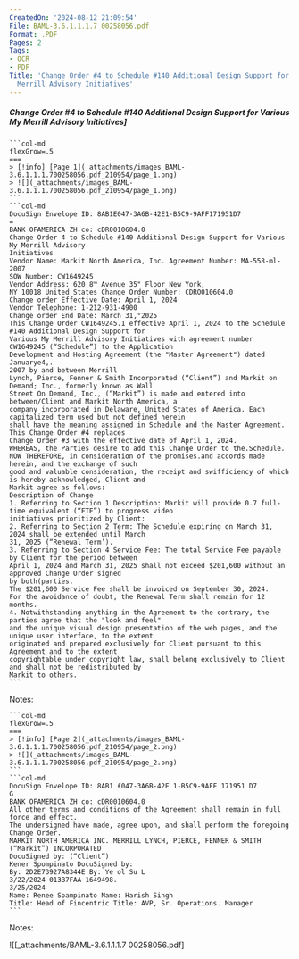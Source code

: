 ```yaml
---
CreatedOn: '2024-08-12 21:09:54'
File: BAML-3.6.1.1.1.7 00258056.pdf
Format: .PDF
Pages: 2
Tags:
- OCR
- PDF
Title: 'Change Order #4 to Schedule #140 Additional Design Support for Various My
  Merrill Advisory Initiatives'
---
```


##### Change Order #4 to Schedule #140 Additional Design Support for Various My Merrill Advisory Initiatives]

  
````col
```col-md
flexGrow=.5
===
> [!info] [Page 1](_attachments/images_BAML-3.6.1.1.1.700258056.pdf_210954/page_1.png)
> ![](_attachments/images_BAML-3.6.1.1.1.700258056.pdf_210954/page_1.png)
```  
```col-md
DocuSign Envelope ID: 8AB1E047-3A6B-42E1-B5C9-9AFF171951D7
=  
BANK OFAMERICA ZH co: cDR0010604.0  
Change Order 4 to Schedule #140 Additional Design Support for Various My Merrill Advisory
Initiatives  
Vendor Name: Markit North America, Inc. Agreement Number: MA-558-ml-2007  
SOW Number: CW1649245
Vendor Address: 620 8™ Avenue 35" Floor New York,
NY 10018 United States Change Order Number: CDRO010604.0  
Change order Effective Date: April 1, 2024
Vendor Telephone: 1-212-931-4900
Change order End Date: March 31,°2025  
This Change Order CW1649245.1 effective April 1, 2024 to the Schedule #140 Additional Design Support for
Various My Merrill Advisory Initiatives with agreement number CW1649245 (“Schedule”) to the Application
Development and Hosting Agreement (the "Master Agreement") dated Januarye4,.  
2007 by and between Merrill
Lynch, Pierce, Fenner & Smith Incorporated (“Client”) and Markit on Demand; Inc., formerly known as Wall
Street On Demand, Inc., (“Markit”) is made and entered into between/Client and Markit North America, a
company incorporated in Delaware, United States of America. Each capitalized term used but not defined herein
shall have the meaning assigned in Schedule and the Master Agreement. This Change Order #4 replaces
Change Order #3 with the effective date of April 1, 2024.  
WHEREAS, the Parties desire to add this Change Order to the.Schedule.  
NOW THEREFORE, in consideration of the promises.and accords made herein, and the exchange of such
good and valuable consideration, the receipt and swifficiency of which is hereby acknowledged, Client and
Markit agree as follows:  
Description of Change  
1. Referring to Section 1 Description: Markit will provide 0.7 full-time equivalent (“FTE”) to progress video
initiatives prioritized by Client:  
2. Referring to Section 2 Term: The Schedule expiring on March 31, 2024 shall be extended until March
31, 2025 (“Renewal Term’).  
3. Referring to Section 4 Service Fee: The total Service Fee payable by Client for the period between
April 1, 2024 and March 31, 2025 shall not exceed $201,600 without an approved Change Order signed
by both(parties.  
The $201,600 Service Fee shall be invoiced on September 30, 2024.
For the avoidance of doubt, the Renewal Term shall remain for 12 months.  
4. Notwithstanding anything in the Agreement to the contrary, the parties agree that the "look and feel"
and the unique visual design presentation of the web pages, and the unique user interface, to the extent
originated and prepared exclusively for Client pursuant to this Agreement and to the extent
copyrightable under copyright law, shall belong exclusively to Client and shall not be redistributed by
Markit to others.  
```
````
Notes:    
````col
```col-md
flexGrow=.5
===
> [!info] [Page 2](_attachments/images_BAML-3.6.1.1.1.700258056.pdf_210954/page_2.png)
> ![](_attachments/images_BAML-3.6.1.1.1.700258056.pdf_210954/page_2.png)
```  
```col-md
DocuSign Envelope ID: 8AB1 £047-3A6B-42E 1-B5C9-9AFF 171951 D7
G
BANK OFAMERICA ZH co: cDR0010604.0  
All other terms and conditions of the Agreement shall remain in full force and effect.  
The undersigned have made, agree upon, and shall perform the foregoing Change Order.  
MARKIT NORTH AMERICA INC. MERRILL LYNCH, PIERCE, FENNER & SMITH
(“Markit”) INCORPORATED
DocuSigned by: (“Client”)
Kener Spompinato DocuSigned by:
By: 2D2E73927A8344E By: Ye ol Su L
3/22/2024 013B7FAA 1649498.
3/25/2024
Name: Renee Spampinato Name: Harish Singh  
Title: Head of Fincentric Title: AVP, Sr. Operations. Manager  
```
````
Notes:  


![[_attachments/BAML-3.6.1.1.1.7 00258056.pdf]